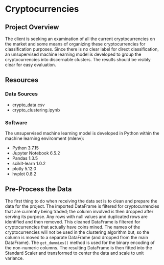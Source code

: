 # Cryptocurrencies

## Project Overview
The client is seeking an examination of all the current cryptocurrencies on the market and some means of organizing these cryptocurrencies for classification purposes. Since there is no clear label for direct classification, an unsupervised machine learning model is developed to group the cryptocurrencies into discernable clusters. The results should be visibly clear for easy evaluation.

## Resources

### Data Sources

- crypto_data.csv
- crypto_clustering.ipynb

### Software
The unsupervised machine learning model is developed in Python within the machine learning environment (mlenv):

- Python 3.7.15
- Jupyter Notebook 6.5.2
- Pandas 1.3.5
- scikit-learn 1.0.2
- plotly 5.12.0
- hvplot 0.8.2

## Pre-Process the Data
The first thing to do when receiving the data set is to clean and prepare the data for the project. The imported DataFrame is filtered for cryptocurrencies that are currently being traded; the column involved is then dropped after serving its purpose. Any rows with null values and duplicated rows are identified and then removed. This cleaned DataFrame is filtered for cryptocurrencies that actually have coins mined. The names of the cryptocurrencies will not be used in the clustering algorithm but, so the column is moved to a separate DataFrame (and dropped from the main DataFrame). The `get_dummies()` method is used for the binary encoding of the non-numeric columns. The resulting DataFrame is then fitted into the Standard Scaler and transformed to center the data and scale to unit variance.